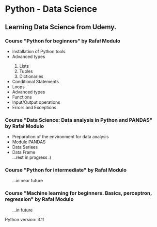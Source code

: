 # Python - Data Science
<h2>Learning Data Science from Udemy.</h2>
<h3>Course "Python for beginners" by Rafał Modulo</h3>
<p>
  <ul>
    <li>Installation of Python tools</li>
    <li>Advanced types</li>
    <ol type='1'>
      <li>Lists</li>
      <li>Tuples</li>
      <li>Dictionaries</li>
    </ol>
    <li>Conditional Statements</li>
    <li>Loops</li>
    <li>Advanced types</li>
    <li>Functions</li>
    <li>Input/Output operations</li>
    <li>Errors and Exceptions</li>
  </ul>
  </p>
<h3> Course "Data Science: Data analysis in Python and PANDAS" by Rafał Modulo </h3>
<p>
  <ul>
    <li>Preparation of the environment for data analysis</li>
    <li>Module PANDAS</li>
    <li>Data Seriees</li>
    <li>Data Frame</li>
    ...rest in progress :)
    </ul>
<h3>Course "Python for intermediate" by Rafał Modulo</h3>
<p>
  <ul>
...in near future <br>
    </ul>
  <p>
<h3>Course "Machine learning for beginners. Basics, perceptron, regression" by Rafał Modulo</h3>
<p>
  <ul>
...in future <br>
    </ul>
    </p>
Python version: 3.11 <br>
</h4>
